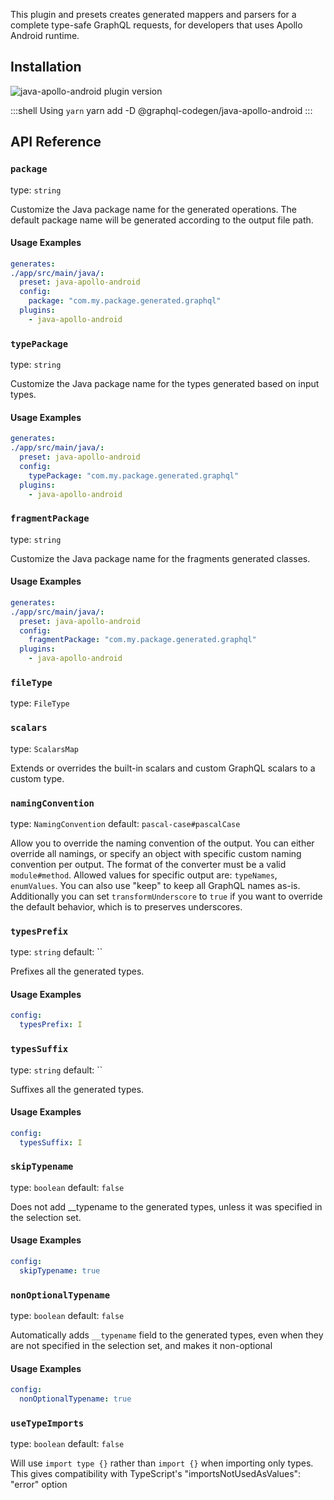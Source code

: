 This plugin and presets creates generated mappers and parsers for a complete type-safe GraphQL requests, for developers that uses Apollo Android runtime.

## Installation



<img alt="java-apollo-android plugin version" src="https://img.shields.io/npm/v/@graphql-codegen/java-apollo-android?color=%23e15799&label=plugin&nbsp;version&style=for-the-badge"/>


    
:::shell Using `yarn`
    yarn add -D @graphql-codegen/java-apollo-android
:::

## API Reference

### `package`

type: `string`

Customize the Java package name for the generated operations. The default package name will be generated according to the output file path.

#### Usage Examples

```yml
generates:
./app/src/main/java/:
  preset: java-apollo-android
  config:
    package: "com.my.package.generated.graphql"
  plugins:
    - java-apollo-android
```

### `typePackage`

type: `string`

Customize the Java package name for the types generated based on input types.

#### Usage Examples

```yml
generates:
./app/src/main/java/:
  preset: java-apollo-android
  config:
    typePackage: "com.my.package.generated.graphql"
  plugins:
    - java-apollo-android
```

### `fragmentPackage`

type: `string`

Customize the Java package name for the fragments generated classes.

#### Usage Examples

```yml
generates:
./app/src/main/java/:
  preset: java-apollo-android
  config:
    fragmentPackage: "com.my.package.generated.graphql"
  plugins:
    - java-apollo-android
```

### `fileType`

type: `FileType`



### `scalars`

type: `ScalarsMap`

Extends or overrides the built-in scalars and custom GraphQL scalars to a custom type.


### `namingConvention`

type: `NamingConvention`
default: `pascal-case#pascalCase`

Allow you to override the naming convention of the output.
You can either override all namings, or specify an object with specific custom naming convention per output.
The format of the converter must be a valid `module#method`.
Allowed values for specific output are: `typeNames`, `enumValues`.
You can also use "keep" to keep all GraphQL names as-is.
Additionally you can set `transformUnderscore` to `true` if you want to override the default behavior,
which is to preserves underscores.


### `typesPrefix`

type: `string`
default: ``

Prefixes all the generated types.

#### Usage Examples

```yml
config:
  typesPrefix: I
```

### `typesSuffix`

type: `string`
default: ``

Suffixes all the generated types.

#### Usage Examples

```yml
config:
  typesSuffix: I
```

### `skipTypename`

type: `boolean`
default: `false`

Does not add __typename to the generated types, unless it was specified in the selection set.

#### Usage Examples

```yml
config:
  skipTypename: true
```

### `nonOptionalTypename`

type: `boolean`
default: `false`

Automatically adds `__typename` field to the generated types, even when they are not specified
in the selection set, and makes it non-optional

#### Usage Examples

```yml
config:
  nonOptionalTypename: true
```

### `useTypeImports`

type: `boolean`
default: `false`

Will use `import type {}` rather than `import {}` when importing only types. This gives
compatibility with TypeScript's "importsNotUsedAsValues": "error" option
